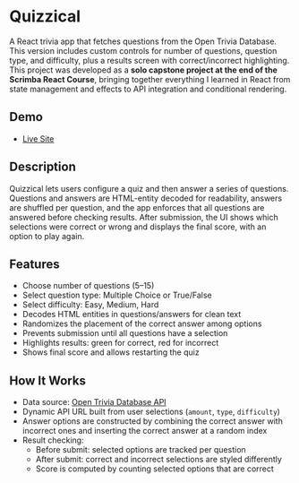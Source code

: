 # Quizzical

A React trivia app that fetches questions from the Open Trivia Database. This version includes custom controls for number of questions, question type, and difficulty, plus a results screen with correct/incorrect highlighting.
This project was developed as a **solo capstone project at the end of the Scrimba React Course**, bringing together everything I learned in React from state management and effects to API integration and conditional rendering.

## Demo
- [Live Site](https://quizzical-manrojgill.netlify.app/)

## Description
Quizzical lets users configure a quiz and then answer a series of questions. Questions and answers are HTML-entity decoded for readability, answers are shuffled per question, and the app enforces that all questions are answered before checking results. After submission, the UI shows which selections were correct or wrong and displays the final score, with an option to play again.

## Features
- Choose number of questions (5–15)
- Select question type: Multiple Choice or True/False
- Select difficulty: Easy, Medium, Hard
- Decodes HTML entities in questions/answers for clean text
- Randomizes the placement of the correct answer among options
- Prevents submission until all questions have a selection
- Highlights results: green for correct, red for incorrect
- Shows final score and allows restarting the quiz

## How It Works
- Data source: [Open Trivia Database API](https://opentdb.com/)
- Dynamic API URL built from user selections (`amount`, `type`, `difficulty`)
- Answer options are constructed by combining the correct answer with incorrect ones and inserting the correct answer at a random index
- Result checking:
  - Before submit: selected options are tracked per question
  - After submit: correct and incorrect selections are styled differently
  - Score is computed by counting selected options that are correct